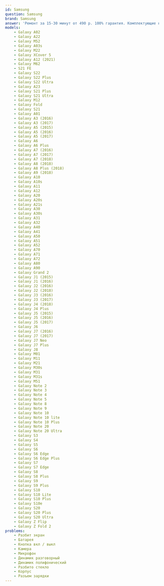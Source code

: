 ```yaml
---
id: Samsung
question: Samsung
brand: Samsung
answer: 'Ремонт за 15-30 минут от 490 р. 100% гарантия. Комплектующие класса "Original"'
models:
    - Galaxy A02
    - Galaxy A22
    - Galaxy M52
    - Galaxy A03s
    - Galaxy M22
    - Galaxy XCover 5
    - Galaxy A12 (2021)
    - Galaxy M62
    - S21 FE
    - Galaxy S22
    - Galaxy S22 Plus
    - Galaxy S22 Ultra
    - Galaxy A23
    - Galaxy S21 Plus
    - Galaxy S21 Ultra
    - Galaxy M12
    - Galaxy Fold
    - Galaxy S21
    - Galaxy A01
    - Galaxy A3 (2016)
    - Galaxy A3 (2017)
    - Galaxy A5 (2015)
    - Galaxy A5 (2016)
    - Galaxy A5 (2017)
    - Galaxy A6
    - Galaxy A6 Plus
    - Galaxy A7 (2016)
    - Galaxy A7 (2017)
    - Galaxy A7 (2018)
    - Galaxy A8 (2018)
    - Galaxy A8 Plus (2018)
    - Galaxy A9 (2018)
    - Galaxy A10
    - Galaxy A10s
    - Galaxy A11
    - Galaxy A12
    - Galaxy A20
    - Galaxy A20s
    - Galaxy A21s
    - Galaxy A30
    - Galaxy A30s
    - Galaxy A31
    - Galaxy A32
    - Galaxy A40
    - Galaxy A41
    - Galaxy A50
    - Galaxy A51
    - Galaxy A52
    - Galaxy A70
    - Galaxy A71
    - Galaxy A72
    - Galaxy A80
    - Galaxy A90
    - Galaxy Grand 2
    - Galaxy J1 (2015)
    - Galaxy J1 (2016)
    - Galaxy J2 (2016)
    - Galaxy J2 (2018)
    - Galaxy J3 (2016)
    - Galaxy J3 (2017)
    - Galaxy J4 (2018)
    - Galaxy J4 Plus
    - Galaxy J5 (2015)
    - Galaxy J5 (2016)
    - Galaxy J5 (2017)
    - Galaxy J6
    - Galaxy J7 (2016)
    - Galaxy J7 (2017)
    - Galaxy J7 Neo
    - Galaxy J7 Plus
    - Galaxy J8
    - Galaxy M01
    - Galaxy M11
    - Galaxy M21
    - Galaxy M30s
    - Galaxy M31
    - Galaxy M31s
    - Galaxy M51
    - Galaxy Note 2
    - Galaxy Note 3
    - Galaxy Note 4
    - Galaxy Note 5
    - Galaxy Note 8
    - Galaxy Note 9
    - Galaxy Note 10
    - Galaxy Note 10 lite
    - Galaxy Note 10 Plus
    - Galaxy Note 20
    - Galaxy Note 20 Ultra
    - Galaxy S3
    - Galaxy S4
    - Galaxy S5
    - Galaxy S6
    - Galaxy S6 Edge
    - Galaxy S6 Edge Plus
    - Galaxy S7
    - Galaxy S7 Edge
    - Galaxy S8
    - Galaxy S8 Plus
    - Galaxy S9
    - Galaxy S9 Plus
    - Galaxy S10
    - Galaxy S10 Lite
    - Galaxy S10 Plus
    - Galaxy S10e
    - Galaxy S20
    - Galaxy S20 Plus
    - Galaxy S20 Ultra
    - Galaxy Z Flip
    - Galaxy Z Fold 2
problems:
    - Разбит экран
    - Батарея
    - Кнопка вкл / выкл
    - Камера
    - Микрофон
    - Динамик разговорный
    - Динамик полифонический
    - Разбито стекло
    - Корпус
    - Разъем зарядки
---
```

